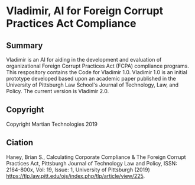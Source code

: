 # Vladimir, AI for Foreign Corrupt Practices Act Compliance

Summary
---
Vladimir is an AI for aiding in the development and evaluation of organizational Foreign Corrupt Practices Act (FCPA) compliance programs. This respository contains the Code for Vladimir 1.0. Vladimir 1.0 is an initial prototype developed based upon an academic paper published in the University of Pittsburgh Law School's Journal of Technology, Law, and Policy. The current version is Vladimir 2.0.

Copyright
---
Copyright Martian Technologies 2019

Ciation
---
Haney, Brian S., Calculating Corporate Compliance & The Foreign Corrupt Practices Act, Pittsburgh Journal of Technology Law and Policy, ISSN: 2164-800x, Vol: 19, Issue: 1, University of Pittsburgh (2019) https://tlp.law.pitt.edu/ojs/index.php/tlp/article/view/225.
